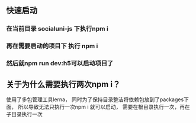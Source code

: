 ## 快速启动
### 在当前目录 socialuni-js 下执行npm i
### 再在需要启动的项目下 执行 npm i
### 然后就npm run dev:h5可以启动项目了

## 关于为什么需要执行两次npm i？
使用了多包管理工具lerna，
同时为了保持目录整洁将依赖包放到了packages下面，
所以导致无法只执行一次npm i 就可以启动，
需要在根目录执行一次，再在子目录执行一次
